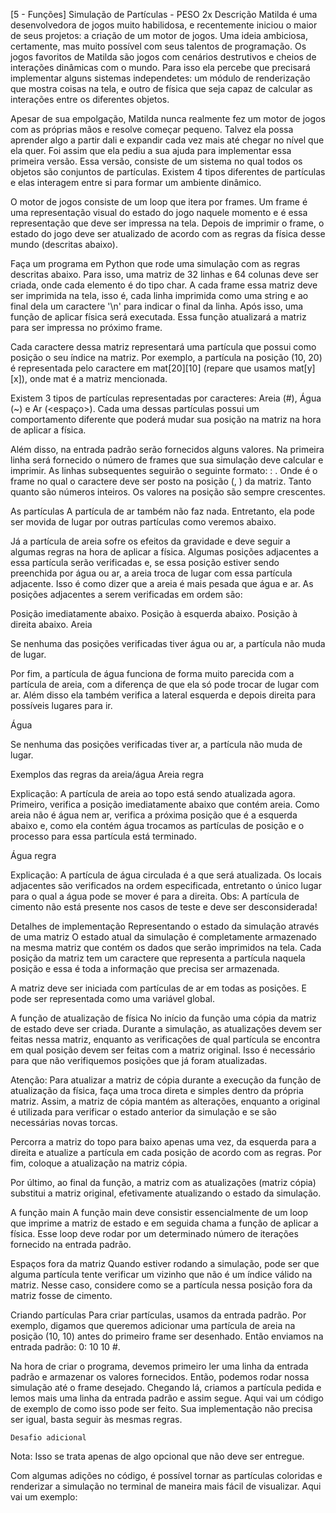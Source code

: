 [5 - Funções] Simulação de Partículas - PESO 2x
Descrição
Matilda é uma desenvolvedora de jogos muito habilidosa, e recentemente iniciou o maior de seus projetos: a criação de um motor de jogos. Uma ideia ambiciosa, certamente, mas muito possível com seus talentos de programação. Os jogos favoritos de Matilda são jogos com cenários destrutivos e cheios de interações dinâmicas com o mundo. Para isso ela percebe que precisará implementar alguns sistemas independetes: um módulo de renderização que mostra coisas na tela, e outro de física que seja capaz de calcular as interações entre os diferentes objetos.

Apesar de sua empolgação, Matilda nunca realmente fez um motor de jogos com as próprias mãos e resolve começar pequeno. Talvez ela possa aprender algo a partir dali e expandir cada vez mais até chegar no nível que ela quer. Foi assim que ela pediu a sua ajuda para implementar essa primeira versão. Essa versão, consiste de um sistema no qual todos os objetos são conjuntos de partículas. Existem 4 tipos diferentes de partículas e elas interagem entre si para formar um ambiente dinâmico.

O motor de jogos consiste de um loop que itera por frames. Um frame é uma representação visual do estado do jogo naquele momento e é essa representação que deve ser impressa na tela. Depois de imprimir o frame, o estado do jogo deve ser atualizado de acordo com as regras da física desse mundo (descritas abaixo).

Faça um programa em Python que rode uma simulação com as regras descritas abaixo. Para isso, uma matriz de 32 linhas e 64 colunas deve ser criada, onde cada elemento é do tipo char. A cada frame essa matriz deve ser imprimida na tela, isso é, cada linha imprimida como uma string e ao final dela um caractere '\n' para indicar o final da linha. Após isso, uma função de aplicar física será executada. Essa função atualizará a matriz para ser impressa no próximo frame.

Cada caractere dessa matriz representará uma partícula que possui como posição o seu índice na matriz. Por exemplo, a partícula na posição (10, 20) é representada pelo caractere em mat[20][10] (repare que usamos mat[y][x]), onde mat é a matriz mencionada.

Existem 3 tipos de partículas representadas por caracteres: Areia (#), Água (~) e Ar (<espaço>). Cada uma dessas partículas possui um comportamento diferente que poderá mudar sua posição na matriz na hora de aplicar a física.

Além disso, na entrada padrão serão fornecidos alguns valores. Na primeira linha será fornecido o número de frames que sua simulação deve calcular e imprimir. As linhas subsequentes seguirão o seguinte formato: <frame>: <x> <y> <char>. Onde <frame> é o frame no qual o caractere <char> deve ser posto na posição (<x>, <y>) da matriz. Tanto <x> quanto <y> são números inteiros. Os valores na posição <frame> são sempre crescentes.

As partículas
A partícula de ar também não faz nada. Entretanto, ela pode ser movida de lugar por outras partículas como veremos abaixo.

Já a partícula de areia sofre os efeitos da gravidade e deve seguir a algumas regras na hora de aplicar a física. Algumas posições adjacentes a essa partícula serão verificadas e, se essa posição estiver sendo preenchida por água ou ar, a areia troca de lugar com essa partícula adjacente. Isso é como dizer que a areia é mais pesada que água e ar. As posições adjacentes a serem verificadas em ordem são:

Posição imediatamente abaixo.
Posição à esquerda abaixo.
Posição à direita abaixo.
Areia

Se nenhuma das posições verificadas tiver água ou ar, a partícula não muda de lugar.

Por fim, a partícula de água funciona de forma muito parecida com a partícula de areia, com a diferença de que ela só pode trocar de lugar com ar. Além disso ela também verifica a lateral esquerda e depois direita para possíveis lugares para ir.

Água

Se nenhuma das posições verificadas tiver ar, a partícula não muda de lugar.

Exemplos das regras da areia/água
Areia regra

Explicação: A partícula de areia ao topo está sendo atualizada agora. Primeiro, verifica a posição imediatamente abaixo que contém areia. Como areia não é água nem ar, verifica a próxima posição que é a esquerda abaixo e, como ela contém água trocamos as partículas de posição e o processo para essa partícula está terminado.

Água regra

Explicação: A partícula de água circulada é a que será atualizada. Os locais adjacentes são verificados na ordem especificada, entretanto o único lugar para o qual a água pode se mover é para a direita. Obs: A partícula de cimento não está presente nos casos de teste e deve ser desconsiderada!

Detalhes de implementação
Representando o estado da simulação através de uma matriz
O estado atual da simulação é completamente armazenado na mesma matriz que contém os dados que serão imprimidos na tela. Cada posição da matriz tem um caractere que representa a partícula naquela posição e essa é toda a informação que precisa ser armazenada.

A matriz deve ser iniciada com partículas de ar em todas as posições. E pode ser representada como uma variável global.

A função de atualização de física
No início da função uma cópia da matriz de estado deve ser criada. Durante a simulação, as atualizações devem ser feitas nessa matriz, enquanto as verificações de qual partícula se encontra em qual posição devem ser feitas com a matriz original. Isso é necessário para que não verifiquemos posições que já foram atualizadas.

Atenção: Para atualizar a matriz de cópia durante a execução da função de atualização da física, faça uma troca direta e simples dentro da própria matriz. Assim, a matriz de cópia mantém as alterações, enquanto a original é utilizada para verificar o estado anterior da simulação e se são necessárias novas torcas.

Percorra a matriz do topo para baixo apenas uma vez, da esquerda para a direita e atualize a partícula em cada posição de acordo com as regras. Por fim, coloque a atualização na matriz cópia.

Por último, ao final da função, a matriz com as atualizações (matriz cópia) substitui a matriz original, efetivamente atualizando o estado da simulação.

A função main
A função main deve consistir essencialmente de um loop que imprime a matriz de estado e em seguida chama a função de aplicar a física. Esse loop deve rodar por um determinado número de iterações fornecido na entrada padrão.

Espaços fora da matriz
Quando estiver rodando a simulação, pode ser que alguma partícula tente verificar um vizinho que não é um índice válido na matriz. Nesse caso, considere como se a partícula nessa posição fora da matriz fosse de cimento.

Criando partículas
Para criar partículas, usamos da entrada padrão. Por exemplo, digamos que queremos adicionar uma partícula de areia na posição (10, 10) antes do primeiro frame ser desenhado. Então enviamos na entrada padrão: 0: 10 10 #.

Na hora de criar o programa, devemos primeiro ler uma linha da entrada padrão e armazenar os valores fornecidos. Então, podemos rodar nossa simulação até o frame desejado. Chegando lá, criamos a partícula pedida e lemos mais uma linha da entrada padrão e assim segue. Aqui vai um código de exemplo de como isso pode ser feito. Sua implementação não precisa ser igual, basta seguir às mesmas regras.

    Desafio adicional
Nota: Isso se trata apenas de algo opcional que não deve ser entregue.

Com algumas adições no código, é possível tornar as partículas coloridas e renderizar a simulação no terminal de maneira mais fácil de visualizar. Aqui vai um exemplo:

